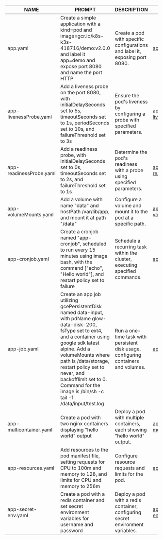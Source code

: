 | NAME              | PROMPT      | DESCRIPTION | EXAMPLE |
|-------------------|-------------|-------------|---------|
| app.yaml          | Create a simple application with a kind=pod and image=gcr.io/k8s-k3s-418716/demo:v2.0.0 and label it app=demo and expose port 8080 and name the port HTTP | Create a pod with specific configurations and label it, exposing port 8080. | [app.yaml](app.yaml)         |
| app-livenessProbe.yaml | Add a liveness probe on the port 8080, with initialDelaySeconds set to 5s, timeoutSeconds set to 1s, periodSeconds set to 10s, and failureThreshold set to 3s        | Ensure the pod's liveness by configuring a probe with specified parameters. | [app-livenessProbe.yaml](app-livenessProbe.yaml) |
| app-readinessProbe.yaml | Add a readiness probe, with initialDelaySeconds set to 0s, timeoutSeconds set to 2s, and failureThreshold set to 1s        | Determine the pod's readiness with a probe using specified parameters. | [app-readinessProbe.yaml](app-readinessProbe.yaml) |
| app-volumeMounts.yaml | Add a volume with name "data" and hostPath /var/lib/app, and mount it at path "/data"          | Configure a volume and mount it to the pod at a specific path. | [app-volumeMounts.yaml](app-volumeMounts.yaml)         |
| app-cronjob.yaml  | Create a cronjob named "app-cronjob", scheduled to run every 15 minutes using image bash, with the command ["echo", "Hello world"], and restart policy set to failure           | Schedule a recurring task within the cluster, executing specified commands. | [app-cronjob.yaml](app-cronjob.yaml)         |
| app-job.yaml      | Create an app job utilizing gcePersistentDisk named data-input, with pdName glow-data-disk-200, fsType set to ext4, and a container using google sdk latest alpine. Add a volumeMounts where path is /data/storage, restart policy set to never, and backofflimit set to 0. Command for the image is /bin/sh -c tail -f /data/input/test.log           | Run a one-time task with persistent disk usage, configuring containers and volumes. | [app-job.yaml](app-job.yaml)         |
| app-multicontainer.yaml | Create a pod with two nginx containers displaying "hello world" output         | Deploy a pod with multiple containers, each showing "hello world" output. | [app-multicontainer.yaml](app-multicontainer.yaml)         |
| app-resources.yaml | Add resources to the pod manifest file, setting requests for CPU to 100m and memory to 128, and limits for CPU and memory to 256m           | Configure resource requests and limits for the pod. | [app-resources.yaml](app-resources.yaml)         |
| app-secret-env.yaml | Create a pod with a redis container and set secret environment variables for username and password          | Deploy a pod with a redis container, configuring secret environment variables. | [app-secret-env.yaml](app-secret-env.yaml)         |